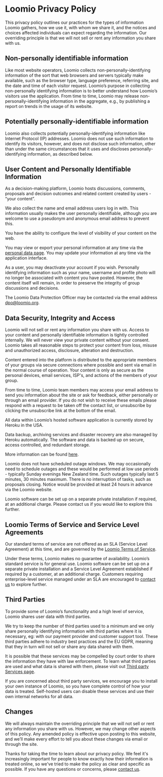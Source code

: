 # Loomio Privacy Policy

This privacy policy outlines our practices for the types of information Loomio gathers, how we use it, with whom we share it, and the notices and choices affected individuals can expect regarding the information. Our overriding principle is that we will not sell or rent any information you share with us.

## Non-personally identifiable information

Like most website operators, Loomio collects non-personally-identifying information of the sort that web browsers and servers typically make available, such as the browser type, language preference, referring site, and the date and time of each visitor request. Loomio’s purpose in collecting non-personally identifying information is to better understand how Loomio’s visitors use the application. From time to time, Loomio may release non-personally-identifying information in the aggregate, e.g., by publishing a report on trends in the usage of its website.

## Potentially personally-identifiable information

Loomio also collects potentially personally-identifying information like Internet Protocol (IP) addresses. Loomio does not use such information to identify its visitors, however, and does not disclose such information, other than under the same circumstances that it uses and discloses personally-identifying information, as described below.

## User Content and Personally Identifiable Information

As a decision-making platform, Loomio hosts discussions, comments, proposals and decision outcomes and related content created by users - “your content”.

We also collect the name and email address users log in with. This information usually makes the user personally identifiable, although you are welcome to use a pseudonym and anonymous email address to prevent this.

You have the ability to configure the level of visibility of your content on the web.

You may view or export your personal information at any time via the [personal data page](https://www.loomio.org/personal_data). You may update your information at any time via the application interface.

As a user, you may deactivate your account if you wish. Personally identifying information such as your name, username and profile photo will no longer be associated with content you have posted. However, the content itself will remain, in order to preserve the integrity of group discussions and decisions.

The Loomio Data Protection Officer may be contacted via the email address dpo@loomio.org.

## Data Security, Integrity and Access

Loomio will not sell or rent any information you share with us. Access to your content and personally identifiable information is tightly controlled internally. We will never view your private content without your consent. Loomio takes all reasonable steps to protect your content from loss, misuse and unauthorized access, disclosure, alteration and destruction.

Content entered into the platform is distributed to the appropriate members of your groups via secure connections where possible and sent via email in the normal course of operation. Your content is only as secure as the personal devices, email services, ISP's, and actions of the members of your group.

From time to time, Loomio team members may access your email address to send you information about the site or ask for feedback, either personally or through an email provider. If you do not wish to receive these emails please respond with a request to be taken off the contact list, or unsubscribe by clicking the unsubscribe link at the bottom of the email.

All data within Loomio’s hosted software application is currently stored by Heroku in the USA.

Data backup, archiving services and disaster recovery are also managed by Heroku automatically. The software and data is backed up on secure, access controlled, and redundant storage.

More information can be found [here](https://www.heroku.com/policy/security).

Loomio does not have scheduled outage windows. We may occasionally need to schedule outages and these would be performed at low use periods - typically Sunday evenings New Zealand time. Such outages typically last 5 minutes, 30 minutes maximum. There is no interruption of tasks, such as proposals closing. Notice would be provided at least 24 hours in advance via the Loomio website.

Loomio software can be set up on a separate private installation if required, at an additional charge. Please contact us if you would like to explore this further.

## Loomio Terms of Service and Service Level Agreements

Our standard terms of service are not offered as an SLA (Service Level Agreement) at this time, and are governed by the [Loomio Terms of Service](terms_of_service).

Under these terms, Loomio makes no guarantee of availability. Loomio’s standard service is for general use. Loomio software can be set up on a separate private installation and a Service Level Agreement established if required by a customer, at an additional charge. Customers requiring enterprise-level service managed under an SLA are encouraged to [contact us](https://www.loomio.org/contact) to explore further.

## Third Parties

To provide some of Loomio’s functionality and a high level of service, Loomio shares user data with third parties.

We try to keep the number of third parties used to a minimum and we only share personally identifying information with third parties where it is necessary, eg: with our payment provider and customer support tool. These third parties adhere to industry best practices and the EU GDPR, meaning that they in turn will not sell or share any data shared with them.

It is possible that these services may be compelled by court order to share the information they have with law enforcement. To learn what third parties are used and what data is shared with them, please visit out [Third party Services page](third_party_services).

If you are concerned about third party services, we encourage you to install your own instance of Loomio, so you have complete control of how your data is treated. Self-hosted users can disable these services and use their own internal networks for all data.

## Changes

We will always maintain the overriding principle that we will not sell or rent any information you share with us. However, we may change other aspects of this policy. Any amended policy is effective upon posting to this website, and we’ll make every effort to tell you about these changes via email or through the site.

Thanks for taking the time to learn about our privacy policy. We feel it's increasingly important for people to know exactly how their information is treated online, so we've tried to make the policy as clear and specific as possible. If you have any questions or concerns, please [contact us](http://www.loomio.org/contact).
